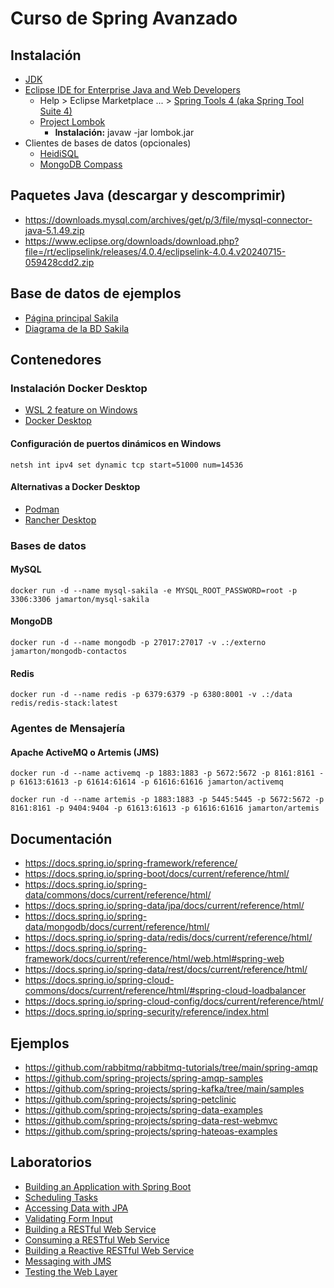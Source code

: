 # Curso de Spring Avanzado

## Instalación

- [JDK](https://www.oracle.com/java/technologies/downloads/)
- [Eclipse IDE for Enterprise Java and Web Developers](https://www.eclipse.org/downloads/download.php?file=/technology/epp/downloads/release/2025-09/R/eclipse-jee-2025-09-R-win32-x86_64.zip)
  - Help > Eclipse Marketplace ... > [Spring Tools 4 (aka Spring Tool Suite 4)](https://marketplace.eclipse.org/content/spring-tools-4-aka-spring-tool-suite-4)
  - [Project Lombok](https://projectlombok.org/downloads/lombok.jar)
    - **Instalación:** javaw -jar lombok.jar
- Clientes de bases de datos (opcionales)
  - [HeidiSQL](https://www.heidisql.com/download.php)
  - [MongoDB Compass](https://www.mongodb.com/try/download/compass)

## Paquetes Java (descargar y descomprimir)

- <https://downloads.mysql.com/archives/get/p/3/file/mysql-connector-java-5.1.49.zip>
- <https://www.eclipse.org/downloads/download.php?file=/rt/eclipselink/releases/4.0.4/eclipselink-4.0.4.v20240715-059428cdd2.zip>

## Base de datos de ejemplos

- [Página principal Sakila](https://dev.mysql.com/doc/sakila/en/)
- [Diagrama de la BD Sakila](http://trifulcas.com/wp-content/uploads/2018/03/sakila-er.png)

## Contenedores

### Instalación Docker Desktop

- [WSL 2 feature on Windows](https://learn.microsoft.com/es-es/windows/wsl/install)
- [Docker Desktop](https://www.docker.com/get-started/)

#### Configuración de puertos dinámicos en Windows

    netsh int ipv4 set dynamic tcp start=51000 num=14536

#### Alternativas a Docker Desktop

- [Podman](https://podman.io/docs/installation)
- [Rancher Desktop](https://rancherdesktop.io/)

### Bases de datos

#### MySQL

    docker run -d --name mysql-sakila -e MYSQL_ROOT_PASSWORD=root -p 3306:3306 jamarton/mysql-sakila

#### MongoDB

    docker run -d --name mongodb -p 27017:27017 -v .:/externo jamarton/mongodb-contactos

#### Redis

    docker run -d --name redis -p 6379:6379 -p 6380:8001 -v .:/data redis/redis-stack:latest

### Agentes de Mensajería

#### Apache ActiveMQ o Artemis (JMS)

    docker run -d --name activemq -p 1883:1883 -p 5672:5672 -p 8161:8161 -p 61613:61613 -p 61614:61614 -p 61616:61616 jamarton/activemq

    docker run -d --name artemis -p 1883:1883 -p 5445:5445 -p 5672:5672 -p 8161:8161 -p 9404:9404 -p 61613:61613 -p 61616:61616 jamarton/artemis

## Documentación

- <https://docs.spring.io/spring-framework/reference/>
- <https://docs.spring.io/spring-boot/docs/current/reference/html/>
- <https://docs.spring.io/spring-data/commons/docs/current/reference/html/>
- <https://docs.spring.io/spring-data/jpa/docs/current/reference/html/>
- <https://docs.spring.io/spring-data/mongodb/docs/current/reference/html/>
- <https://docs.spring.io/spring-data/redis/docs/current/reference/html/>
- <https://docs.spring.io/spring-framework/docs/current/reference/html/web.html#spring-web>
- <https://docs.spring.io/spring-data/rest/docs/current/reference/html/>
- <https://docs.spring.io/spring-cloud-commons/docs/current/reference/html/#spring-cloud-loadbalancer>
- <https://docs.spring.io/spring-cloud-config/docs/current/reference/html/>
- <https://docs.spring.io/spring-security/reference/index.html>

## Ejemplos

- <https://github.com/rabbitmq/rabbitmq-tutorials/tree/main/spring-amqp>
- <https://github.com/spring-projects/spring-amqp-samples>
- <https://github.com/spring-projects/spring-kafka/tree/main/samples>
- <https://github.com/spring-projects/spring-petclinic>
- <https://github.com/spring-projects/spring-data-examples>
- <https://github.com/spring-projects/spring-data-rest-webmvc>
- <https://github.com/spring-projects/spring-hateoas-examples>

## Laboratorios

- [Building an Application with Spring Boot](https://spring.io/guides/gs/spring-boot)
- [Scheduling Tasks](https://spring.io/guides/gs/scheduling-tasks)
- [Accessing Data with JPA](https://spring.io/guides/gs/accessing-data-jpa)
- [Validating Form Input](https://spring.io/guides/gs/validating-form-input)
- [Building a RESTful Web Service](https://spring.io/guides/gs/rest-service)
- [Consuming a RESTful Web Service](https://spring.io/guides/gs/consuming-rest)
- [Building a Reactive RESTful Web Service](https://spring.io/guides/gs/reactive-rest-service)
- [Messaging with JMS](https://spring.io/guides/gs/messaging-jms)
- [Testing the Web Layer](https://spring.io/guides/gs/testing-web)
